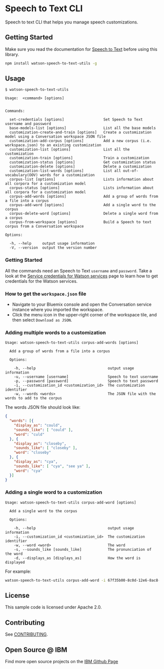 # Speech to Text CLI

Speech to text CLI that helps you manage speech customizations.


## Getting Started

Make sure you read the documentation for [Speech to Text][docs] before using this library.

```bash
npm install watson-speech-to-text-utils -g
```

## Usage

```none
$ watson-speech-to-text-utils

Usage:  <command> [options]


Commands:

  set-credentials [options]                  Set Speech to Text username and password
  base-models-list [options]                 List all the base models
  customization-create-and-train [options]   Create a customization model using a Conversation workspace JSON file
  customization-add-corpus [options]         Add a new corpus (i.e. workspace.json) to an existing customization
  customization-list [options]               List all the customization
  customization-train [options]              Train a customization
  customization-status [options]             Get customization status
  customization-delete [options]             Delete a customization
  customization-list-words [options]         List all out-of-vocabulary(OOV) words for a customization
  corpus-list [options]                      Lists information about all corpora for a customization model
  corpus-status [options]                    Lists information about all corpora for a customization model
  corpus-add-words [options]                 Add a group of words from a file into a corpus
  corpus-add-word [options]                  Add a single word to the corpus
  corpus-delete-word [options]               Delete a single word from a corpus
  corpus-from-workspace [options]            Build a Speech to text corpus from a Conversation workspace

Options:

  -h, --help     output usage information
  -V, --version  output the version number
```

### Getting Started

All the commands need an Speech to Text `username` and `password`. Take a look at the [Service credentials for Watson services][getting-credentials] page to learn how to get credentials for the Watson services.


### How to get the `workspace.json` file
  - Navigate to your Bluemix console and open the Conversation service instance where you imported the workspace.
  - Click the menu icon in the upper-right corner of the workspace tile, and then select `Download as JSON`.

### Adding multiple words to a customization

```none
Usage: watson-speech-to-text-utils corpus-add-words [options]

  Add a group of words from a file into a corpus

  Options:

    -h, --help                                 output usage information
    -u, --username [username]                  Speech to text username
    -p, --password [password]                  Speech to text password
    -i, --customization_id <customization_id>  The customization identifier
    -w, --words <words>                        The JSON file with the words to add to the corpus
```

The words JSON file should look like:

```json
{
  "words": [{
    "display_as": "could",
    "sounds_like": [ "could" ],
    "word": "culd"
  }, {
    "display_as": "closeby",
    "sounds_like": [ "closeby" ],
    "word": "closeby"
  }, {
    "display_as": "cya",
    "sounds_like": [ "cya", "see ya" ],
    "word": "cya"
  }]
}
```

### Adding a single word to a customization


```
Usage: watson-speech-to-text-utils corpus-add-word [options]

  Add a single word to the corpus

  Options:

    -h, --help                                 output usage information
    -i, --customization_id <customization_id>  The customization identifier
    -w, --word <word>                          The word
    -s, --sounds_like [sounds_like]            The pronunciation of the word
    -d, --displays_as [displays_as]            How the word is displayed

```

For example:

```bash
watson-speech-to-text-utils corpus-add-word -i 67f35b00-8c0d-12e6-8ac8-6333954f158e -w cya -d cya -s "cya, see ya"
```

## License

This sample code is licensed under Apache 2.0.

## Contributing

See [CONTRIBUTING](.github/CONTRIBUTING.md).

## Open Source @ IBM
Find more open source projects on the [IBM Github Page](http://ibm.github.io/)

[docs]: http://www.ibm.com/watson/developercloud/doc/speech-to-text/index.shtml
[getting-credentials]: https://www.ibm.com/watson/developercloud/doc/common/getting-started-credentials.html

